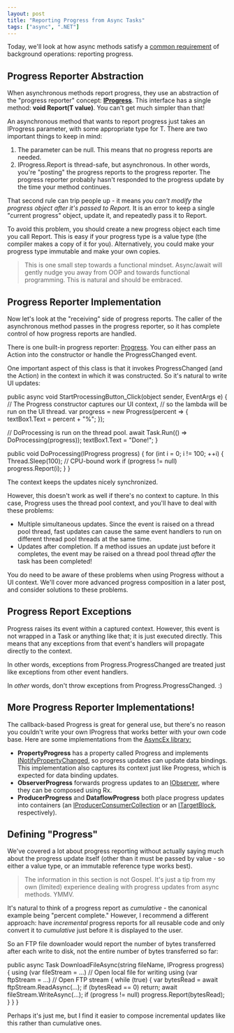 ```yaml
---
layout: post
title: "Reporting Progress from Async Tasks"
tags: ["async", ".NET"]
---
```



Today, we'll look at how async methods satisfy a [common requirement](http://blog.stephencleary.com/2010/08/various-implementations-of-asynchronous.html) of background operations: reporting progress.



## Progress Reporter Abstraction



When asynchronous methods report progress, they use an abstraction of the "progress reporter" concept: [**IProgress<in T>**](http://msdn.microsoft.com/en-us/library/hh138298(v=VS.110).aspx). This interface has a single method: **void Report(T value)**. You can't get much simpler than that!





An asynchronous method that wants to report progress just takes an IProgress<T> parameter, with some appropriate type for T. There are two important things to keep in mind:




1. The parameter can be null. This means that no progress reports are needed.
1. IProgress<T>.Report is thread-safe, but asynchronous. In other words, you're "posting" the progress reports to the progress reporter. The progress reporter probably hasn't responded to the progress update by the time your method continues.




That second rule can trip people up - it means _you can't modify the progress object after it's passed to Report._ It is an error to keep a single "current progress" object, update it, and repeatedly pass it to Report.





To avoid this problem, you should create a new progress object each time you call Report. This is easy if your progress type is a value type (the compiler makes a copy of it for you). Alternatively, you could make your progress type immutable and make your own copies.



> This is one small step towards a functional mindset. Async/await will gently nudge you away from OOP and towards functional programming. This is natural and should be embraced.


## Progress Reporter Implementation



Now let's look at the "receiving" side of progress reports. The caller of the asynchronous method passes in the progress reporter, so it has complete control of how progress reports are handled.





There is one built-in progress reporter: [Progress<T>](http://msdn.microsoft.com/en-us/library/hh193692(v=vs.110).aspx). You can either pass an Action<T> into the constructor or handle the ProgressChanged event.





One important aspect of this class is that it invokes ProgressChanged (and the Action<T>) in the context in which it was constructed. So it's natural to write UI updates:




public async void StartProcessingButton_Click(object sender, EventArgs e)
{
  // The Progress<T> constructor captures our UI context,
  //  so the lambda will be run on the UI thread.
  var progress = new Progress<int>(percent =>
  {
    textBox1.Text = percent + "%";
  });

  // DoProcessing is run on the thread pool.
  await Task.Run(() => DoProcessing(progress));
  textBox1.Text = "Done!";
}

public void DoProcessing(IProgress<int> progress)
{
  for (int i = 0; i != 100; ++i)
  {
    Thread.Sleep(100); // CPU-bound work
    if (progress != null)
      progress.Report(i);
  }
}




The context keeps the updates nicely synchronized.





However, this doesn't work as well if there's no context to capture. In this case, Progress<T> uses the thread pool context, and you'll have to deal with these problems:




 - Multiple simultaneous updates. Since the event is raised on a thread pool thread, fast updates can cause the same event handlers to run on different thread pool threads at the same time.
 - Updates after completion. If a method issues an update just before it completes, the event may be raised on a thread pool thread _after_ the task has been completed!




You do need to be aware of these problems when using Progress<T> without a UI context. We'll cover more advanced progress composition in a later post, and consider solutions to these problems.



## Progress Report Exceptions



Progress<T> raises its event within a captured context. However, this event is not wrapped in a Task or anything like that; it is just executed directly. This means that any exceptions from that event's handlers will propagate directly to the context.





In other words, exceptions from Progress<T>.ProgressChanged are treated just like exceptions from other event handlers.





In _other_ words, don't throw exceptions from Progress<T>.ProgressChanged. :)



## More Progress Reporter Implementations!



The callback-based Progress<T> is great for general use, but there's no reason you couldn't write your own IProgress<T> that works better with your own code base. Here are some implementations from the [AsyncEx library:](http://nitoasyncex.codeplex.com)




  - **PropertyProgress<T>** has a property called Progress and implements [INotifyPropertyChanged](http://msdn.microsoft.com/en-us/library/system.componentmodel.inotifypropertychanged.aspx), so progress updates can update data bindings. This implementation also captures its context just like Progress<T>, which is expected for data binding updates.
  - **ObserverProgress<T>** forwards progress updates to an [IObserver<T>](http://msdn.microsoft.com/en-us/library/dd783449.aspx), where they can be composed using Rx.
  - **ProducerProgress<T>** and **DataflowProgress<T>** both place progress updates into containers (an [IProducerConsumerCollection<T>](http://msdn.microsoft.com/en-us/library/dd287147.aspx) or an [ITargetBlock<TInput>](http://msdn.microsoft.com/en-us/library/hh194833(v=VS.110).aspx), respectively).


## Defining "Progress"



We've covered a lot about progress reporting without actually saying much about the progress update itself (other than it must be passed by value - so either a value type, or an immutable reference type works best).



> The information in this section is not Gospel. It's just a tip from my own (limited) experience dealing with progress updates from async methods. YMMV.




It's natural to think of a progress report as _cumulative_ - the canonical example being "percent complete." However, I recommend a different approach: have _incremental_ progress reports for all reusable code and only convert it to _cumulative_ just before it is displayed to the user.





So an FTP file downloader would report the number of bytes transferred after each write to disk, not the entire number of bytes transferred so far:




public async Task DownloadFileAsync(string fileName, IProgress<int> progress)
{
  using (var fileStream = ...) // Open local file for writing
  using (var ftpStream = ...) // Open FTP stream
  {
    while (true)
    {
      var bytesRead = await ftpStream.ReadAsync(...);
      if (bytesRead == 0)
        return;
      await fileStream.WriteAsync(...);
      if (progress != null)
        progress.Report(bytesRead);
    }
  }
}




Perhaps it's just me, but I find it easier to compose incremental updates like this rather than cumulative ones.


